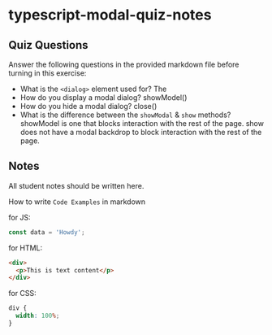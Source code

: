 # typescript-modal-quiz-notes

## Quiz Questions

Answer the following questions in the provided markdown file before turning in this exercise:

- What is the `<dialog>` element used for?
  The <dialog> element in HTML is a native web component used to create pop-up dialogs or modal windows on a webpage.
- How do you display a modal dialog?
  showModel()
- How do you hide a modal dialog?
  close()
- What is the difference between the `showModal` & `show` methods?
  showModel is one that blocks interaction with the rest of the page. show does not have a modal backdrop to block interaction with the rest of the page.

## Notes

All student notes should be written here.

How to write `Code Examples` in markdown

for JS:

```javascript
const data = 'Howdy';
```

for HTML:

```html
<div>
  <p>This is text content</p>
</div>
```

for CSS:

```css
div {
  width: 100%;
}
```
